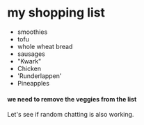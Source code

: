 # my shopping list
- smoothies 
- tofu
- whole wheat bread
- sausages
- "Kwark"
- Chicken
- 'Runderlappen'
- Pineapples

#### we need to remove the veggies from the list

Let's see if random chatting is also working.
